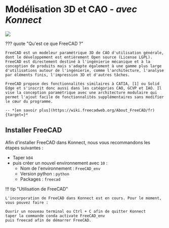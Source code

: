 # **Modélisation 3D et CAO** - *avec Konnect*

![](https://wiki.freecadweb.org/images/thumb/2/2a/Freecad_default.jpg/1024px-Freecad_default.jpg)


??? quote "Qu'est ce que FreeCAD ?"

    FreeCAD est un modeleur paramétrique 3D de CAO d'utilisation générale, dont le développement est entièrement Open source (License LGPL). FreeCAD est directement destiné à l'ingénierie mécanique et à la conception de produits mais s'adapte également à une gamme plus large d'utilisations autour de l'ingénierie, comme l'architecture, l'analyse par éléments finis, l'impression 3D et d'autres tâches.

    FreeCAD propose des fonctionnalités similaires à CATIA, [1] ou Solid Edge et s'inscrit donc aussi dans les catégories CAO, GCVP et IAO. Il vise la conception paramétrique avec une architecture modulaire qui permet l'ajout facile de fonctionnalités supplémentaires sans modifier le cœur du programme.
    
    -- *[en savoir plus](https://wiki.freecadweb.org/About_FreeCAD/fr){target=}*



## **Installer FreeCAD**
Afin d'installer FreeCAD dans Konnect, nous vous recommandons les étapes suivantes :

* Taper `k04`
* puis créer un nouvel environnement avec `10` :
    * Nom de l'environnement : `FreeCAD_env`
    * Version python : `python`
    * Packages : `freecad`
    
!!! tip "Utilisation de FreeCAD"

    L'incorporation de FreeCAD dans Konnect est en cours. Pour le moment, vous pouvez faire :

    Ouvrir un nouveau terminal ou Ctrl + C afin de quitter Konnect
    taper la commande conda activate FreeCAD_env
    puis freecad afin de démarrer FreeCAD.
    


<style>
  .md-content__button {
    display: none;
  }
</style>